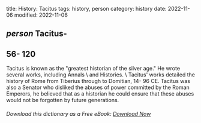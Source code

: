 title: History: Tacitus
tags: history, person
category: history
date: 2022-11-06
modified: 2022-11-06

## _person_  Tacitus-
  56-
120
-
Tacitus is known as the "greatest
historian of the silver age."  He wrote several works, including
Annals \ and   Histories. \ Tacitus' works detailed the history
of Rome from Tiberius through to Domitian,   14-
96 CE.
  Tacitus
was also a Senator who disliked the abuses of power committed by the
Roman Emperors, he believed that as a historian he could ensure that
these abuses would not be forgotten by future generations.


###### Download *this* dictionary as a Free eBook: [Download Now]({static}static/SerfHistoryDictionary.pdf)

